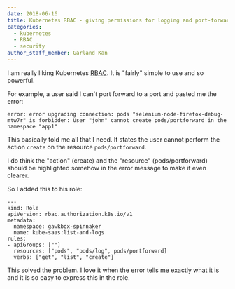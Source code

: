```yaml
---
date: 2018-06-16
title: Kubernetes RBAC - giving permissions for logging and port-forwarding
categories:
  - kubernetes
  - RBAC
  - security
author_staff_member: Garland Kan
---
```

I am really liking Kubernetes [RBAC](https://kubernetes.io/docs/reference/access-authn-authz/rbac/).
It is "fairly" simple to use and so powerful.

For example, a user said I can't port forward to a port and pasted me the error:

```
error: error upgrading connection: pods "selenium-node-firefox-debug-mtw7r" is forbidden: User "john" cannot create pods/portforward in the namespace "app1"
```

This basically told me all that I need.  It states the user cannot perform
the action `create` on the resource `pods/portforward`.  

I do think the "action" (create) and the "resource" (pods/portforward) should be
highlighted somehow in the error message to make it even clearer.

So I added this to his role:

```
---
kind: Role
apiVersion: rbac.authorization.k8s.io/v1
metadata:
  namespace: gawkbox-spinnaker
  name: kube-saas:list-and-logs
rules:
- apiGroups: [""]
  resources: ["pods", "pods/log", pods/portforward]
  verbs: ["get", "list", "create"]
```

This solved the problem.  I love it when the error tells me exactly what it is and
it is so easy to express this in the role.
